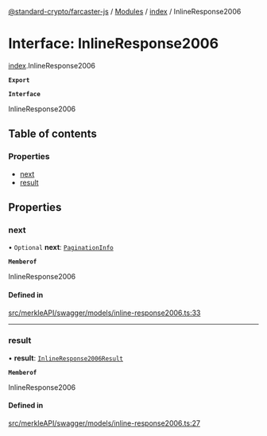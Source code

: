 [@standard-crypto/farcaster-js](../README.md) / [Modules](../modules.md) / [index](../modules/index.md) / InlineResponse2006

# Interface: InlineResponse2006

[index](../modules/index.md).InlineResponse2006

**`Export`**

**`Interface`**

InlineResponse2006

## Table of contents

### Properties

- [next](index.InlineResponse2006.md#next)
- [result](index.InlineResponse2006.md#result)

## Properties

### next

• `Optional` **next**: [`PaginationInfo`](index.PaginationInfo.md)

**`Memberof`**

InlineResponse2006

#### Defined in

[src/merkleAPI/swagger/models/inline-response2006.ts:33](https://github.com/standard-crypto/farcaster-js/blob/main/src/merkleAPI/swagger/models/inline-response2006.ts#L33)

___

### result

• **result**: [`InlineResponse2006Result`](../modules/index.md#inlineresponse2006result)

**`Memberof`**

InlineResponse2006

#### Defined in

[src/merkleAPI/swagger/models/inline-response2006.ts:27](https://github.com/standard-crypto/farcaster-js/blob/main/src/merkleAPI/swagger/models/inline-response2006.ts#L27)
